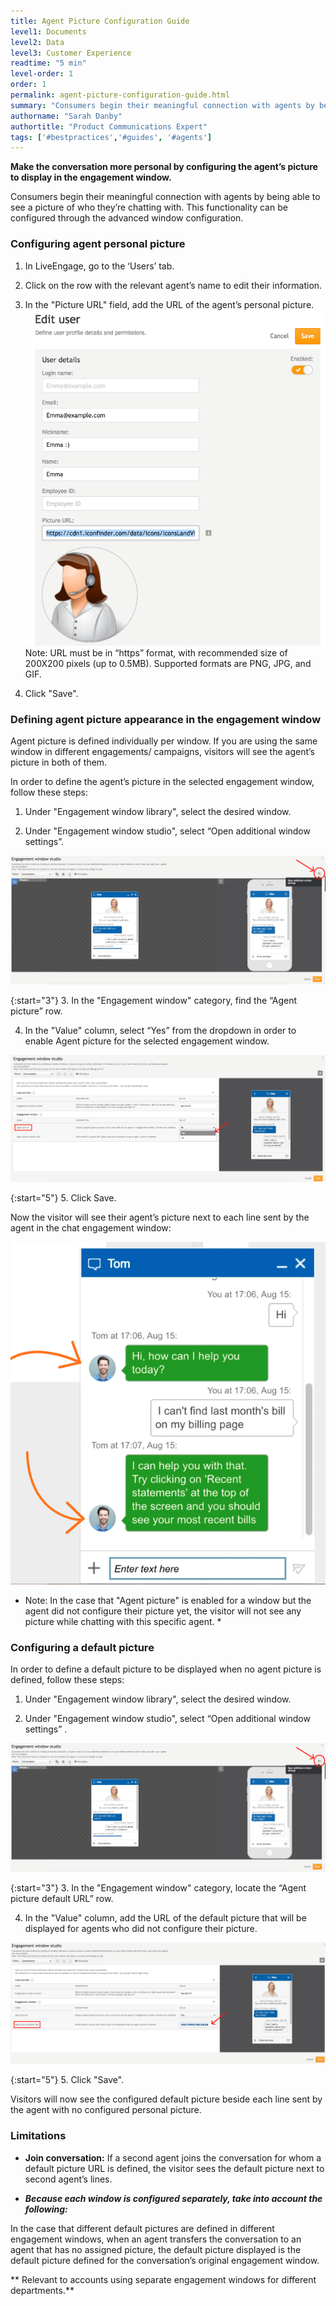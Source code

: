 ```yaml
---
title: Agent Picture Configuration Guide
level1: Documents
level2: Data
level3: Customer Experience
readtime: "5 min"
level-order: 1
order: 1
permalink: agent-picture-configuration-guide.html
summary: "Consumers begin their meaningful connection with agents by being able to see a picture of who they’re chatting with."
authorname: "Sarah Danby"
authortitle: "Product Communications Expert"
tags: ['#bestpractices','#guides', '#agents']
---
```




**Make the conversation more personal by configuring the agent’s picture to display in the engagement window.**

Consumers begin their meaningful connection with agents by being able to see a picture of who they’re chatting with. This functionality can be configured through the advanced window configuration.

### Configuring agent personal picture

1. In LiveEngage, go to the ‘Users’ tab.

2. Click on the row with the relevant agent’s name to edit their information.

3. In the "Picture URL" field, add the URL of the agent’s personal picture. 
![image alt text](img/edituser.png)
Note: URL must be in “https” format, with recommended size of 200X200 pixels (up to 0.5MB). Supported formats are PNG, JPG, and GIF.

4. Click "Save".

### Defining agent picture appearance in the engagement window

Agent picture is defined individually per window. If you are using the same window in different engagements/ campaigns, visitors will see the agent’s picture in both of them.

In order to define the agent’s picture in the selected engagement window, follow these steps:

1. Under "Engagement window library", select the desired window.

2. Under "Engagement window studio", select “Open additional window settings”.


![image alt text](img/windowstudio.png)

{:start="3"}
3. In the "Engagement window" category, find the “Agent picture” row.

4. In the "Value" column, select “Yes” from the dropdown in order to enable Agent picture for the selected engagement window.

![image alt text](img/picturevalue.png)

{:start="5"}
5. Click Save.

Now the visitor will see their agent’s picture next to each line sent by the agent in the chat engagement window:


![image alt text](img/picturewindow.png)

* Note: In the case that "Agent picture" is enabled for a window but the agent did not configure their picture yet, the visitor will not see any picture while chatting with this specific agent. *

### Configuring a default picture

In order to define a default picture to be displayed when no agent picture is defined, follow these steps:

1. Under "Engagement window library", select the desired window.

2. Under "Engagement window studio", select “Open additional window settings” .

![image alt text](img/windowsettings.png)

{:start="3"}
3. In the "Engagement window" category, locate the “Agent picture default URL” row.

4. In the "Value" column, add the URL of the default picture that will be displayed for agents who did not configure their picture.

![image alt text](img/picturevalue2.png)

{:start="5"}
5. Click "Save".

Visitors will now see the configured default picture beside each line sent by the agent with no configured personal picture.

### Limitations

* **Join conversation:** If a second agent joins the conversation for whom a default picture URL is defined, the visitor sees the default picture next to second agent’s lines.

* **_Because each window is configured separately, take into account the following:_**

In the case that different default pictures are defined in different engagement windows, when an agent transfers the conversation to an agent that has no assigned picture, the default picture displayed is the default picture defined for the conversation’s original engagement window.

** Relevant to accounts using separate engagement windows for different departments.**
